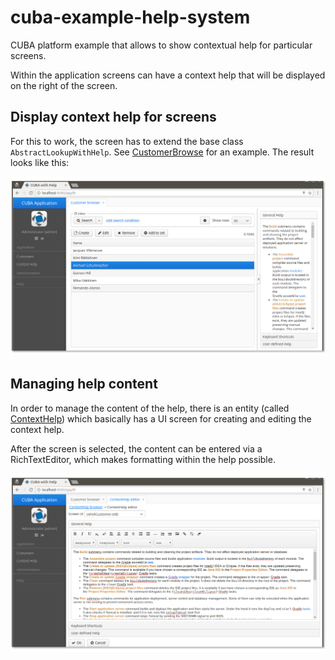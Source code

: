 # cuba-example-help-system
CUBA platform example that allows to show contextual help for particular screens.

Within the application screens can have a context help that will be displayed on the right of the screen.

## Display context help for screens
For this to work, the screen has to extend the base class `AbstractLookupWithHelp`.
See [CustomerBrowse](https://github.com/mariodavid/cuba-example-help-system/blob/master/modules/web/src/com/company/cehs/web/customer/CustomerBrowse.groovy) for an example.
The result looks like this:

![Screenshot context help menu](https://github.com/mariodavid/cuba-example-help-system/blob/master/img/context-help-menu.png)

## Managing help content

In order to manage the content of the help, there is an entity (called [ContextHelp](https://github.com/mariodavid/cuba-example-help-system/blob/master/modules/global/src/com/company/cehs/entity/ContextHelp.java))
which basically has a UI screen for creating and editing the context help.

After the screen is selected, the content can be entered via a RichTextEditor, which makes formatting within the help possible.

![Screenshot context help editor](https://github.com/mariodavid/cuba-example-help-system/blob/master/img/context-help-editor.png)
